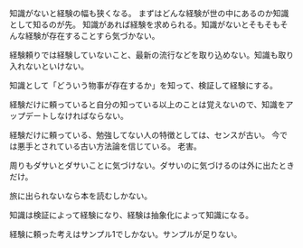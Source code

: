 知識がないと経験の幅も狭くなる。
まずはどんな経験が世の中にあるのか知識として知るのが先。
知識があれば経験を求められる。知識がないとそもそもそんな経験が存在することすら気づかない。

経験頼りでは経験していないこと、最新の流行などを取り込めない。知識も取り入れないといけない。

知識として「どういう物事が存在するか」を知って、検証して経験にする。

経験だけに頼っていると自分の知っている以上のことは覚えないので、知識をアップデートしなければならない。

経験だけに頼っている、勉強してない人の特徴としては、センスが古い。
今では悪手とされている古い方法論を信じている。
老害。

周りもダサいとダサいことに気づけない。ダサいのに気づけるのは外に出たときだけ。

旅に出られないなら本を読むしかない。

知識は検証によって経験になり、経験は抽象化によって知識になる。

経験に頼った考えはサンプル1でしかない。サンプルが足りない。
